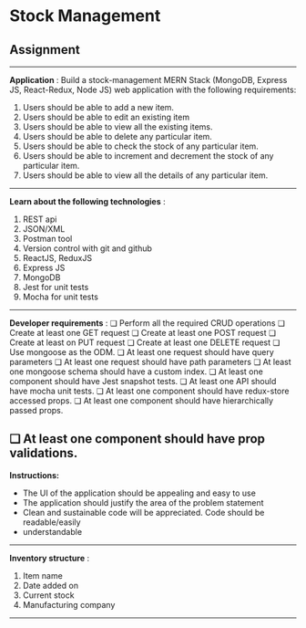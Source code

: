 # Stock Management

## Assignment
------------------------------------------------------------------------------------------------------------

**Application** ​:
Build a stock-management MERN Stack (MongoDB, Express JS, React-Redux, Node JS) web
application with the following requirements:

1. Users should be able to add a new item.
2. Users should be able to edit an existing item
3. Users should be able to view all the existing items.
4. Users should be able to delete any particular item.
5. Users should be able to check the stock of any particular item.
6. Users should be able to increment and decrement the stock of any particular item.
7. Users should be able to view all the details of any particular item.
------------------------------------------------------------------------------------------------------------
**Learn about the following technologies** ​:
1. REST api
2. JSON/XML
3. Postman tool
4. Version control with git and github
5. ReactJS, ReduxJS
6. Express JS
7. MongoDB
8. Jest for unit tests
9. Mocha for unit tests
------------------------------------------------------------------------------------------------------------
**Developer requirements** ​:
❏ Perform all the required CRUD operations
❏ Create at least one GET request
❏ Create at least one POST request
❏ Create at least on PUT request
❏ Create at least one DELETE request
❏ Use mongoose as the ODM.
❏ At least one request should have query parameters
❏ At least one request should have path parameters
❏ At least one mongoose schema should have a custom index.
❏ At least one component should have Jest snapshot tests.
❏ At least one API should have mocha unit tests.
❏ At least one component should have redux-store accessed props.
❏ At least one component should have hierarchically passed props.


❏ At least one component should have prop validations.
------------------------------------------------------------------------------------------------------------
**Instructions:**

- The UI of the application should be appealing and easy to use
- The application should justify the area of the problem statement
- Clean and sustainable code will be appreciated. Code should be readable/easily
- understandable
------------------------------------------------------------------------------------------------------------
**Inventory structure** ​:
1. Item name
2. Date added on
3. Current stock
4. Manufacturing company
------------------------------------------------------------------------------------------------------------


